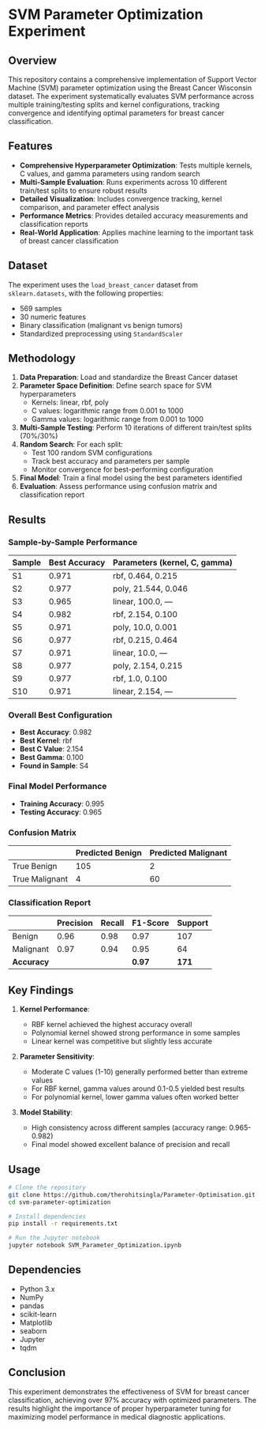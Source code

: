 # SVM Parameter Optimization Experiment

## Overview
This repository contains a comprehensive implementation of Support Vector Machine (SVM) parameter optimization using the Breast Cancer Wisconsin dataset. The experiment systematically evaluates SVM performance across multiple training/testing splits and kernel configurations, tracking convergence and identifying optimal parameters for breast cancer classification.

## Features
- **Comprehensive Hyperparameter Optimization**: Tests multiple kernels, C values, and gamma parameters using random search
- **Multi-Sample Evaluation**: Runs experiments across 10 different train/test splits to ensure robust results
- **Detailed Visualization**: Includes convergence tracking, kernel comparison, and parameter effect analysis
- **Performance Metrics**: Provides detailed accuracy measurements and classification reports
- **Real-World Application**: Applies machine learning to the important task of breast cancer classification

## Dataset
The experiment uses the `load_breast_cancer` dataset from `sklearn.datasets`, with the following properties:
- 569 samples
- 30 numeric features
- Binary classification (malignant vs benign tumors)
- Standardized preprocessing using `StandardScaler`

## Methodology
1. **Data Preparation**: Load and standardize the Breast Cancer dataset
2. **Parameter Space Definition**: Define search space for SVM hyperparameters
   - Kernels: linear, rbf, poly
   - C values: logarithmic range from 0.001 to 1000
   - Gamma values: logarithmic range from 0.001 to 1000
3. **Multi-Sample Testing**: Perform 10 iterations of different train/test splits (70%/30%)
4. **Random Search**: For each split:
   - Test 100 random SVM configurations
   - Track best accuracy and parameters per sample
   - Monitor convergence for best-performing configuration
5. **Final Model**: Train a final model using the best parameters identified
6. **Evaluation**: Assess performance using confusion matrix and classification report

## Results

### Sample-by-Sample Performance

| Sample | Best Accuracy | Parameters (kernel, C, gamma) |
|--------|--------------|------------------------------|
| S1     | 0.971        | rbf, 0.464, 0.215            |
| S2     | 0.977        | poly, 21.544, 0.046          |
| S3     | 0.965        | linear, 100.0, —             |
| S4     | 0.982        | rbf, 2.154, 0.100            |
| S5     | 0.971        | poly, 10.0, 0.001            |
| S6     | 0.977        | rbf, 0.215, 0.464            |
| S7     | 0.971        | linear, 10.0, —              |
| S8     | 0.977        | poly, 2.154, 0.215           |
| S9     | 0.977        | rbf, 1.0, 0.100              |
| S10    | 0.971        | linear, 2.154, —             |

### Overall Best Configuration

- **Best Accuracy**: 0.982
- **Best Kernel**: rbf
- **Best C Value**: 2.154
- **Best Gamma**: 0.100
- **Found in Sample**: S4

### Final Model Performance

- **Training Accuracy**: 0.995
- **Testing Accuracy**: 0.965

### Confusion Matrix

|              | Predicted Benign | Predicted Malignant |
|--------------|------------------|---------------------|
| True Benign  | 105              | 2                   |
| True Malignant | 4                | 60                  |

### Classification Report

|              | Precision | Recall | F1-Score | Support |
|--------------|-----------|--------|----------|---------|
| Benign       | 0.96      | 0.98   | 0.97     | 107     |
| Malignant    | 0.97      | 0.94   | 0.95     | 64      |
| **Accuracy** |           |        | **0.97** | **171** |

## Key Findings

1. **Kernel Performance**:
   - RBF kernel achieved the highest accuracy overall
   - Polynomial kernel showed strong performance in some samples
   - Linear kernel was competitive but slightly less accurate

2. **Parameter Sensitivity**:
   - Moderate C values (1-10) generally performed better than extreme values
   - For RBF kernel, gamma values around 0.1-0.5 yielded best results
   - For polynomial kernel, lower gamma values often worked better

3. **Model Stability**:
   - High consistency across different samples (accuracy range: 0.965-0.982)
   - Final model showed excellent balance of precision and recall
  

## Usage

```bash
# Clone the repository
git clone https://github.com/therohitsingla/Parameter-Optimisation.git
cd svm-parameter-optimization

# Install dependencies
pip install -r requirements.txt

# Run the Jupyter notebook
jupyter notebook SVM_Parameter_Optimization.ipynb
```

## Dependencies
- Python 3.x
- NumPy
- pandas
- scikit-learn
- Matplotlib
- seaborn
- Jupyter
- tqdm

## Conclusion
This experiment demonstrates the effectiveness of SVM for breast cancer classification, achieving over 97% accuracy with optimized parameters. The results highlight the importance of proper hyperparameter tuning for maximizing model performance in medical diagnostic applications.

